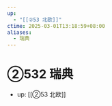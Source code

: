 ```yaml
---
up:
  - "[[②53 北欧]]"
ctime: 2025-03-01T13:18:59+08:00
aliases:
  - 瑞典
---
```


# ②532 瑞典

- up: [[②53 北欧]]
